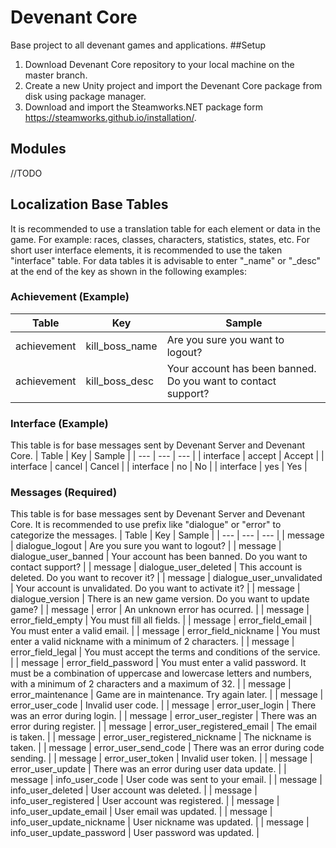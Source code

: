 # Devenant Core
Base project to all devenant games and applications.
##Setup
1. Download Devenant Core repository to your local machine on the master branch.
2. Create a new Unity  project and import the Devenant Core package from disk using package manager.
3. Download and import the Steamworks.NET package form https://steamworks.github.io/installation/.
## Modules
//TODO
## Localization Base Tables
It is recommended to use a translation table for each element or data in the game. For example: races, classes, characters, statistics, states, etc. For short user interface elements, it is recommended to use the taken "interface" table. For data tables it is advisable to enter "_name" or "_desc" at the end of the key as shown in the following examples:
### Achievement (Example)
| Table | Key | Sample |
| --- | --- | --- |
| achievement | kill_boss_name | Are you sure you want to logout? |
| achievement | kill_boss_desc | Your account has been banned. Do you want to contact support? |
### Interface (Example)
This table is for base messages sent by Devenant Server and Devenant Core.
| Table | Key | Sample |
| --- | --- | --- |
| interface | accept | Accept |
| interface | cancel | Cancel |
| interface | no | No |
| interface | yes | Yes |
### Messages (Required)
This table is for base messages sent by Devenant Server and Devenant Core. It is recommended to use prefix like "dialogue" or "error" to categorize the messages.
| Table | Key | Sample |
| --- | --- | --- |
| message | dialogue_logout | Are you sure you want to logout? |
| message | dialogue_user_banned | Your account has been banned. Do you want to contact support? |
| message | dialogue_user_deleted | This account is deleted. Do you want to recover it? |
| message | dialogue_user_unvalidated | Your account is unvalidated. Do you want to activate it? |
| message | dialogue_version | There is an new game version. Do you want to update game? |
| message | error | An unknown error has ocurred. |
| message | error_field_empty | You must fill all fields. |
| message | error_field_email | You must enter a valid email. |
| message | error_field_nickname | You must enter a valid nickname with a minimum of 2 characters. |
| message | error_field_legal | You must accept the terms and conditions of the service. |
| message | error_field_password | You must enter a valid password. It must be a combination of uppercase and lowercase letters and numbers, with a minimum of 2 characters and a maximum of 32. |
| message | error_maintenance | Game are in maintenance. Try again later. |
| message | error_user_code | Invalid user code. |
| message | error_user_login | There was an error during login. |
| message | error_user_register | There was an error during register. |
| message | error_user_registered_email | The email is taken. |
| message | error_user_registered_nickname | The nickname is taken. |
| message | error_user_send_code | There was an error during code sending. |
| message | error_user_token | Invalid user token. |
| message | error_user_update | There was an error during user data update. |
| message | info_user_code | User code was sent to your email. |
| message | info_user_deleted | User account was deleted. |
| message | info_user_registered | User account was registered. |
| message | info_user_update_email | User email was updated. |
| message | info_user_update_nickname | User nickname was updated. |
| message | info_user_update_password | User password was updated. |